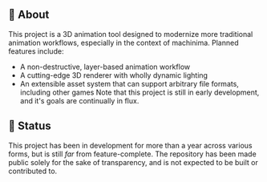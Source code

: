 ## 📖 About 

This project is a 3D animation tool designed to modernize more traditional animation workflows, especially in the context of machinima. Planned features include:
- A non-destructive, layer-based animation workflow
- A cutting-edge 3D renderer with wholly dynamic lighting
- An extensible asset system that can support arbitrary file formats, including other games
Note that this project is still in early development, and it's goals are continually in flux.

## 🚀 Status

This project has been in development for more than a year across various forms, but is still *far* from feature-complete. The repository has been made public solely for the sake of transparency, and is not expected to be built or contributed to.